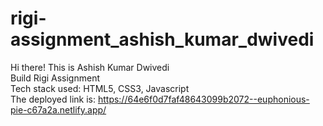 # rigi-assignment_ashish_kumar_dwivedi
Hi there! This is Ashish Kumar Dwivedi
<br>
Build Rigi Assignment
<br>
Tech stack used: HTML5, CSS3, Javascript
<br>
The deployed link is: https://64e6f0d7faf48643099b2072--euphonious-pie-c67a2a.netlify.app/
